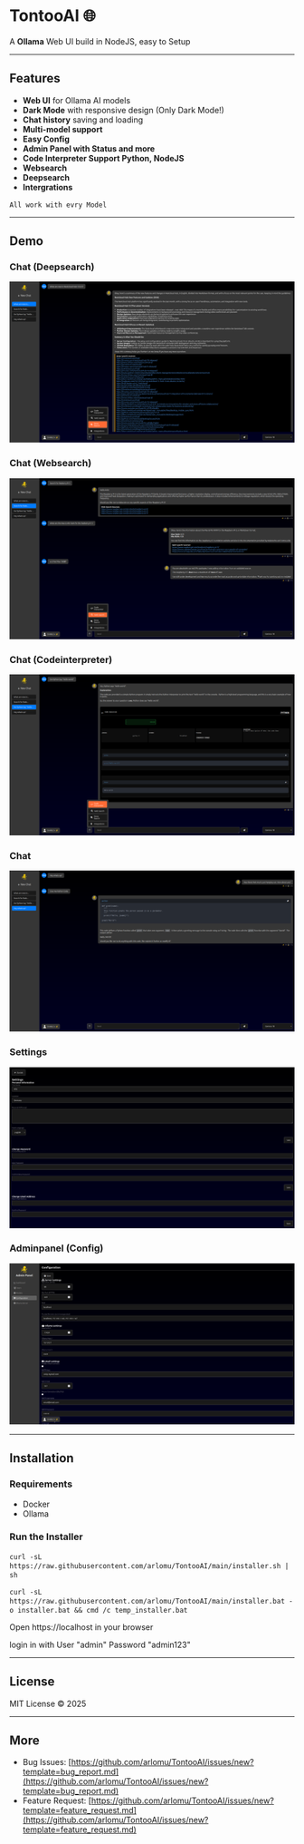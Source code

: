# TontooAI 🌐

A **Ollama** Web UI build in NodeJS, easy to Setup

---

## Features

- **Web UI** for Ollama AI models
- **Dark Mode** with responsive design (Only Dark Mode!)
- **Chat history** saving and loading
- **Multi-model support**
- **Easy Config**
- **Admin Panel with Status and more**
- **Code Interpreter Support Python, NodeJS**
- **Websearch**
- **Deepsearch**
- **Intergrations**

```Info
All work with evry Model
```

---

## Demo

### Chat (Deepsearch)
![Chat](pre/1.png)

### Chat (Websearch)
![Settings](pre/2.png)

### Chat (Codeinterpreter)
![Adminpanel Dashboard](pre/3.png)

### Chat
![Adminpanel Users](pre/4.png)

### Settings
![Adminpanel Users](pre/6.png)

### Adminpanel (Config)
![Adminpanel Users](pre/5.png)

---

## Installation

### Requirements

- Docker
- Ollama

### Run the Installer

```Linux
curl -sL https://raw.githubusercontent.com/arlomu/TontooAI/main/installer.sh | sh
````

```Windows
curl -sL https://raw.githubusercontent.com/arlomu/TontooAI/main/installer.bat -o installer.bat && cmd /c temp_installer.bat
````

Open https://localhost in your browser

login in with User "admin" Password "admin123" 

---

## License

MIT License © 2025

---

## More

* Bug Issues: [https://github.com/arlomu/TontooAI/issues/new?template=bug_report.md](https://github.com/arlomu/TontooAI/issues/new?template=bug_report.md)
* Feature Request: [https://github.com/arlomu/TontooAI/issues/new?template=feature_request.md](https://github.com/arlomu/TontooAI/issues/new?template=feature_request.md)
